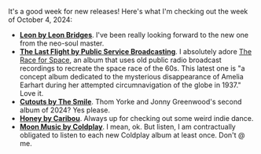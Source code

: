 It's a good week for new releases! Here's what I'm checking out the week of October 4, 2024:

* **[Leon by Leon Bridges](https://listentomore.com/album/leon-bridges_leon)**. I've been really looking forward to the new one from the neo-soul master.
* **[The Last Flight by Public Service Broadcasting](https://listentomore.com/album/public-service-broadcasting_the-last-flight)**. I absolutely adore [The Race for Space](https://listentomore.com/album/public-service-broadcasting_the-race-for-space), an album that uses old public radio broadcast recordings to recreate the space race of the 60s. This latest one is "a concept album dedicated to the mysterious disappearance of Amelia Earhart during her attempted circumnavigation of the globe in 1937." Love it.
* **[Cutouts by The Smile](https://listentomore.com/album/the-smile_cutouts)**. Thom Yorke and Jonny Greenwood's second album of 2024? Yes please.
* **[Honey by Caribou](https://listentomore.com/album/caribou_honey)**. Always up for checking out some weird indie dance. 
* **[Moon Music by Coldplay](https://listentomore.com/album/coldplay_moon-music)**. I mean, ok. But listen, I am contractually obligated to listen to each new Coldplay album at least once. Don't @ me.